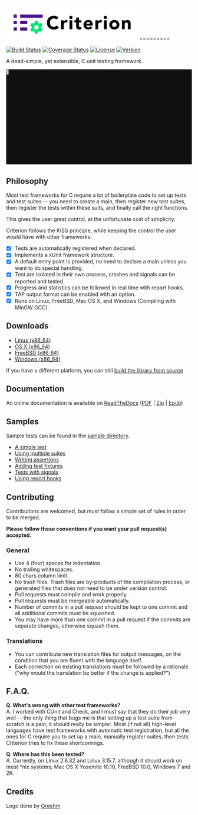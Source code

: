 
<img src="doc/criterion-title.png" height="96" alt="Criterion Logo" />
=========

[![Build Status](https://travis-ci.org/Snaipe/Criterion.svg?branch=bleeding)](https://travis-ci.org/Snaipe/Criterion) 
[![Coverage Status](https://coveralls.io/repos/Snaipe/Criterion/badge.svg?branch=bleeding)](https://coveralls.io/r/Snaipe/Criterion?branch=bleeding) 
[![License](https://img.shields.io/badge/license-MIT-blue.svg?style=flat)](https://github.com/Snaipe/Criterion/blob/master/LICENSE) 
[![Version](https://img.shields.io/github/tag/Snaipe/Criterion.svg?label=version&style=flat)](https://github.com/Snaipe/Criterion/releases) 

A dead-simple, yet extensible, C unit testing framework.

![Screencast](./doc/screencast.gif)

## Philosophy

Most test frameworks for C require a lot of boilerplate code to
set up tests and test suites -- you need to create a main,
then register new test suites, then register the tests within
these suits, and finally call the right functions.

This gives the user great control, at the unfortunate cost of simplicity.

Criterion follows the KISS principle, while keeping the control
the user would have with other frameworks:

* [x] Tests are automatically registered when declared.
* [x] Implements a xUnit framework structure.
* [x] A default entry point is provided, no need to declare a main
  unless you want to do special handling.
* [x] Test are isolated in their own process, crashes and signals can be
  reported and tested.
* [x] Progress and statistics can be followed in real time with report hooks.
* [x] TAP output format can be enabled with an option.
* [x] Runs on Linux, FreeBSD, Mac OS X, and Windows (Compiling with MinGW GCC).

## Downloads

* [Linux (x86_64)](https://github.com/Snaipe/Criterion/releases/download/v1.3.0/criterion-1.3.0-linux-x86_64.tar.bz2)
* [OS X (x86_64)](https://github.com/Snaipe/Criterion/releases/download/v1.3.0/criterion-1.3.0-osx-x86_64.tar.bz2)
* [FreeBSD (x86_64)](https://github.com/Snaipe/Criterion/releases/download/v1.3.0/criterion-1.3.0-freebsd-x86_64.tar.bz2)
* [Windows (x86_64)](https://github.com/Snaipe/Criterion/releases/download/v1.3.0/criterion-1.3.0-windows-x86_64.tar.bz2)

If you have a different platform, you can still [build the library from source](http://criterion.readthedocs.org/en/latest/setup.html#installation)

## Documentation

An online documentation is available on [ReadTheDocs][online-docs]
([PDF][pdf-docs] | [Zip][zip-docs] | [Epub][epub-docs])

## Samples

Sample tests can be found in the [sample directory][samples].

* [A simple test][sample-simple]
* [Using multiple suites][sample-suites]
* [Writing assertions][sample-asserts]
* [Adding test fixtures][sample-fixtures]
* [Tests with signals][sample-signal]
* [Using report hooks][sample-report]

## Contributing

Contributions are welcomed, but must follow a simple set of rules in order to
be merged.

**Please follow these conventions if you want your pull request(s) accepted.**

### General

* Use 4 (four) spaces for indentation.
* No trailing whitespaces.
* 80 chars column limit.
* No trash files. Trash files are by-products of the compilation process, or
  generated files that does not need to be under version control.
* Pull requests must compile and work properly.
* Pull requests must be mergeable automatically.
* Number of commits in a pull request should be kept to one commit and all
  additional commits must be squashed.
* You may have more than one commit in a pull request if the commits are
  separate changes, otherwise squash them.

### Translations

* You can contribute new translation files for output messages, on the
  condition that you are fluent with the language itself.
* Each correction on existing translations must be followed by a
  rationale ("why would the translation be better if the change is applied?")

## F.A.Q.

**Q. What's wrong with other test frameworks?**  
A. I worked with CUnit and Check, and I must say that they do their job
   very well -- the only thing that bugs me is that setting up a test
   suite from scratch is a pain, it should really be simpler. Most
   (if not all) high-level languages have test frameworks with automatic
   test registration, but all the ones for C require you to set up a
   main, manually register suites, then tests. Criterion tries to
   fix these shortcomings.

**Q. Where has this been tested?**  
A. Currently, on Linux 2.6.32 and Linux 3.15.7, although it should work on
   most \*nix systems; Mac OS X Yosemite 10.10, FreeBSD 10.0, Windows 7 and 2K.

## Credits

Logo done by [Greehm](http://www.cargocollective.com/pbouigue)

[online-docs]: http://criterion.readthedocs.org/
[pdf-docs]: http://readthedocs.org/projects/criterion/downloads/pdf/latest/
[zip-docs]: http://readthedocs.org/projects/criterion/downloads/htmlzip/latest/
[epub-docs]: http://readthedocs.org/projects/criterion/downloads/epub/latest/

[samples]: ./samples/
[sample-simple]: ./samples/simple.c
[sample-suites]: ./samples/suites.c
[sample-asserts]: ./samples/asserts.c
[sample-fixtures]: ./samples/fixtures.c
[sample-signal]: ./samples/signal.c
[sample-report]: ./samples/report.c
